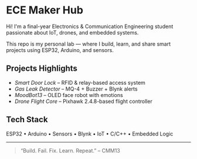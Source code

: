 # ECE Maker Hub

Hi! I'm a final-year Electronics & Communication Engineering student passionate about IoT, drones, and embedded systems.

This repo is my personal lab — where I build, learn, and share smart projects using ESP32, Arduino, and sensors.

## Projects Highlights
- *Smart Door Lock* – RFID & relay-based access system  
- *Gas Leak Detector* – MQ-4 + Buzzer + Blynk alerts  
- *MoodBot13* – OLED face robot with emotions  
- *Drone Flight Core* – Pixhawk 2.4.8-based flight controller

## Tech Stack
ESP32 • Arduino • Sensors • Blynk • IoT • C/C++ • Embedded Logic

---

> “Build. Fail. Fix. Learn. Repeat.” – CMM13
